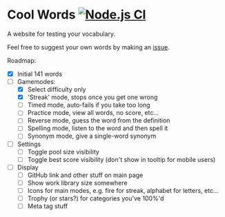 # Cool Words [![Node.js CI](https://github.com/NachoToast/CoolWords/actions/workflows/node.js.yml/badge.svg)](https://github.com/NachoToast/CoolWords/actions/workflows/node.js.yml)

A website for testing your vocabulary.

Feel free to suggest your own words by making an [issue](https://github.com/NachoToast/CoolWords/issues/new?assignees=&labels=words&template=words_suggestions.md&title=).

Roadmap:

-   [x] Initial 141 words
-   [ ] Gamemodes:
    -   [x] Select difficulty only
    -   [x] 'Streak' mode, stops once you get one wrong
    -   [ ] Timed mode, auto-fails if you take too long
    -   [ ] Practice mode, view all words, no score, etc...
    -   [ ] Reverse mode, guess the word from the definition
    -   [ ] Spelling mode, listen to the word and then spell it
    -   [ ] Synonym mode, give a single-word synonym
-   [ ] Settings
    -   [ ] Toggle pool size visibility
    -   [ ] Toggle best score visibility (don't show in tooltip for mobile users)
-   [ ] Display
    -   [ ] GitHub link and other stuff on main page
    -   [ ] Show work library size somewhere
    -   [ ] Icons for main modes, e.g. fire for streak, alphabet for letters, etc...
    -   [ ] Trophy (or stars?) for categories you've 100%'d
    -   [ ] Meta tag stuff
